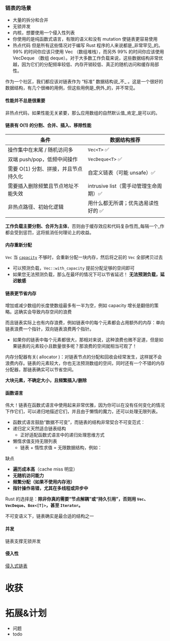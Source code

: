 
### 链表的场景

- 大量的拆分和合并
- 无锁并发
- 内核，想要使用一个侵入性列表
- 你使用的是纯函数式语言，有限的语义和没有 mutation 使链表更容易使用
- 热点代码
但是所有这些情况对于编写 Rust 程序的人来说都是_非常罕见_的。99% 的时间你应该只使用 Vec （数组堆栈），而另外 99% 的时间你应该使用 VecDeque （数组 deque）。对于大多数工作负载来说，这些数据结构非常优越，因为它们的分配频率较低、内存开销较低、真正的随机访问和缓存局部性。

作为一个社区，我们都应该对链表作为 “标准” 数据结构说_不_ 。这是一个很好的数据结构，有几个很棒的用例，但这些用例是_例外_的，并不常见。

#### 性能并不总是很重要

非热点代码，如果性能无关紧要，那么应用数组的自然默认值_肯定_是可以的。
#### 链表有 O(1) 的分割、合并、插入、移除性能

| 条件                    | 数据结构推荐                     |
| --------------------- | -------------------------- |
| 操作集中在末尾 / 随机访问多       | `Vec<T>` ✅                 |
| 双端 push/pop，低频中间操作    | `VecDeque<T>` ✅            |
| 需要 O(1) 分割、拼接，并且节点持久化 | 自定义链表（可能 unsafe）✅          |
| 需要插入删除频繁且节点地址不能失效     | intrusive list（需手动管理生命周期）✅ |
| 非热点路径、初始化逻辑           | 用什么都无所谓；优先选易读性好的 ✅         |
|                       |                            |
**工作负载主要分割、合并为主体**，否则由于缓存效应和代码复杂性而_每隔一个_作都会受到惩罚，这将抵消任何理论上的收益。
#### 内存重新分配

`Vec` 当 [`capacity`](https://practice-zh.course.rs/collections/vector.html#capacity) 不够时，会重新分配一块内存，然后将之前的 `Vec` 全部拷贝过去
- 可以预测负载，`Vec::with_capacity` 提前分配足够的空间即可
- 如果您无法预测负载，那么在最坏的情况下可以节省延迟！
**无法预测负载，延迟敏感**
#### 链表更节省内存

增加或减少数组的长度使数组最多有一半为空，例如 capacity 增长是翻倍的策略。这确实会导致内存空间的浪费

而且链表实际上也有内存浪费，例如链表中的每个元素都会占用额外的内存：单向链表浪费一个指针，双向链表浪费两个指针。

- 如果你的链表中每个元素都很大，那相对来说，这种浪费也微不足道，但是如果链表的元素较小且数量很多呢？那浪费的空间就相当可观了！

内存分配器有关( allocator )：对链表节点的分配和回收会经常发生，这样就不会浪费内存。链表的元素较大，你也无法预测数组的空间，同时还有一个不错的内存分配器，那链表确实可以节省空间。

**大块元素，不确定大小，且频繁插入/删除**
#### 函数语言

伟大！链表在函数式语言中使用起来非常优雅，因为你可以在没有任何变化的情况下作它们，可以递归地描述它们，并且由于懒惰的魔力，还可以处理无限列表。
- 函数式语言鼓励“数据不可变”，而链表的结构非常契合不可变范式：
- 递归定义天然适合链表结构
	- 正好适配函数式语言中的递归处理思维方式
- 懒惰求值支持无限列表
	- 链表 + 惰性求值 = 无限数据结构，例如：


缺点
- **遍历成本高**（cache miss 明显）
- **无随机访问能力**
- **频繁分配（如果不使用内存池）**
- **指针操作易错，尤其在多线程或异步中**

Rust 的选择是：**除非你真的需要“节点解耦”或“持久引用”，否则用 `Vec`、`VecDeque`、`Box<[T]>`，甚至 `Iterator`。**


不可变语义下，链表确实是最合适的结构之一
#### 并发
链表支撑无锁并发
#### 侵入性
[侵入式链表](../ChatGPT/侵入式链表.md)
# 收获
# 拓展&计划
- 问题
- todo
